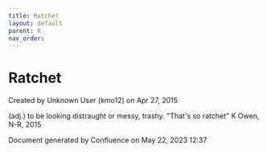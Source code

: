 ```yaml
---
title: Ratchet
layout: default
parent: R
nav_order:
---
```


# Ratchet

Created by  Unknown User (kmo12) on Apr 27, 2015

(adj.) to be looking distraught or messy, trashy. &quot;That's so ratchet&quot; K Owen, N-R, 2015

Document generated by Confluence on May 22, 2023 12:37


